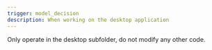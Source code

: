 ```yaml
---
trigger: model_decision
description: When working on the desktop application
---
```


Only operate in the desktop subfolder, do not modify any other code.
